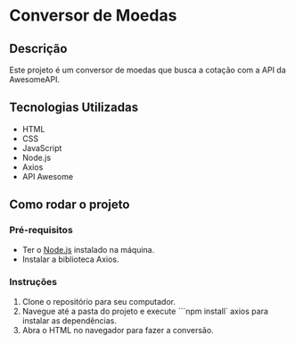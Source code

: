 # Conversor de Moedas 

## Descrição
Este projeto é um conversor de moedas que busca a cotação com a API da AwesomeAPI.

## Tecnologias Utilizadas
- HTML
- CSS
- JavaScript
- Node.js
- Axios
- API Awesome

## Como rodar o projeto 

### Pré-requisitos
- Ter o [Node.js](https://nodejs.org/) instalado na máquina.
- Instalar a biblioteca Axios.

### Instruções
1. Clone o repositório para seu computador.
2. Navegue até a pasta do projeto e execute ```npm install` axios para instalar as dependências.
3. Abra o HTML no navegador para fazer a conversão. 
